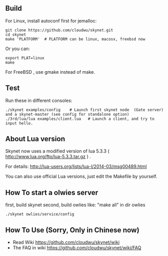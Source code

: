 ## Build

For Linux, install autoconf first for jemalloc:

```
git clone https://github.com/cloudwu/skynet.git
cd skynet
make 'PLATFORM'  # PLATFORM can be linux, macosx, freebsd now
```

Or you can:

```
export PLAT=linux
make
```

For FreeBSD , use gmake instead of make.

## Test

Run these in different consoles:

```
./skynet examples/config	# Launch first skynet node  (Gate server) and a skynet-master (see config for standalone option)
./3rd/lua/lua examples/client.lua 	# Launch a client, and try to input hello.
```

## About Lua version

Skynet now uses a modified version of lua 5.3.3 ( http://www.lua.org/ftp/lua-5.3.3.tar.gz ) .

For details: http://lua-users.org/lists/lua-l/2014-03/msg00489.html

You can also use official Lua versions, just edit the Makefile by yourself.

## How To start a olwies server

first, build skynet
second, build owlies
like:
"make all" in dir owlies


```
./skynet owlies/service/config
```

## How To Use (Sorry, Only in Chinese now)

* Read Wiki https://github.com/cloudwu/skynet/wiki
* The FAQ in wiki https://github.com/cloudwu/skynet/wiki/FAQ

